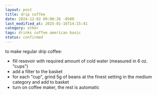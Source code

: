 ```yaml
---
layout: post
title: drip coffee
date: 2024-12-02 09:00:26 -0500
last_modified_at: 2025-01-16T14:15:41
category: other
tags: drinks coffee american basic
status: confirmed
---
```


to make regular drip coffee:
* fill resevoir with required amount of cold water (measured in 6 oz. "cups")
* add a filter to the basket
* for each "cup", grind 5g of beans at the finest setting in the medium category and add to basket
* turn on coffee maker, the rest is automatic
